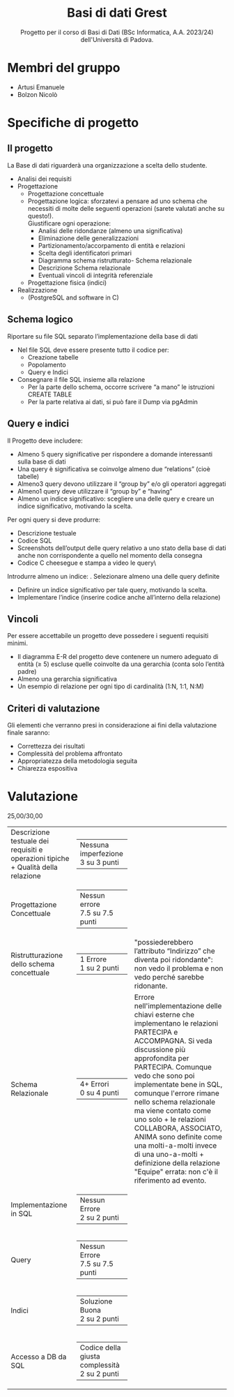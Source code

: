 <h1 align="center">Basi di dati Grest</h1>
<p align="center">Progetto per il corso di Basi di Dati (BSc Informatica, A.A. 2023/24) dell'Università di Padova.</p>



# Membri del gruppo
- Artusi Emanuele
- Bolzon Nicolò

# Specifiche di progetto
## Il progetto
La Base di dati riguarderà una organizzazione a scelta dello studente. 
- Analisi dei requisiti
- Progettazione
  - Progettazione concettuale
  - Progettazione logica:
    sforzatevi a pensare ad uno schema che necessiti di molte delle seguenti operazioni (sarete valutati anche su questo!).\
    Giustificare ogni operazione:
     - Analisi delle ridondanze (almeno una significativa)
     - Eliminazione delle generalizzazioni
     - Partizionamento/accorpamento di entità e relazioni
     - Scelta degli identificatori primari
     - Diagramma schema ristrutturato- Schema relazionale
     - Descrizione Schema relazionale
     - Eventuali vincoli di integrità referenziale
  - Progettazione fisica (indici)
- Realizzazione
  - (PostgreSQL and software in C)

## Schema logico
Riportare su file SQL separato l’implementazione della base di dati
- Nel file SQL deve essere presente tutto il codice per:
  - Creazione tabelle
  - Popolamento
  - Query e Indici
- Consegnare il file SQL insieme alla relazione
  - Per la parte dello schema, occorre scrivere “a mano” le istruzioni CREATE TABLE
  - Per la parte relativa ai dati, si può fare il Dump via pgAdmin

## Query e indici
Il Progetto deve includere:
- Almeno 5 query significative per rispondere a domande interessanti sulla base di dati
 - Una query è significativa se coinvolge almeno due “relations” (cioè tabelle)
 - Almeno3 query devono utilizzare il “group by” e/o gli operatori aggregati
 - Almeno1 query deve utilizzare il “group by” e “having”
- Almeno un indice significativo: scegliere una delle query e creare un indice significativo, motivando la scelta.

Per ogni query si deve produrre:
- Descrizione testuale
- Codice SQL
- Screenshots dell’output delle query relativo a uno stato della base di dati anche non corrispondente a quello nel momento della consegna
- Codice C cheesegue e stampa a video le query\

 Introdurre almeno un indice:
 . Selezionare almeno una delle query definite
 - Definire un indice significativo per tale query, motivando la scelta.
 - Implementare l’indice (inserire codice anche all’interno della relazione)

## Vincoli
 Per essere accettabile un progetto deve possedere i seguenti requisiti minimi.
 - Il diagramma E-R del progetto deve contenere un numero adeguato di entità (≥ 5) escluse quelle coinvolte da una gerarchia (conta solo l’entità padre)
 - Almeno una gerarchia significativa
 - Un esempio di relazione per ogni tipo di cardinalità (1:N, 1:1, N:M)

## Criteri di valutazione
Gli elementi che verranno presi in considerazione ai fini della valutazione finale saranno:
- Correttezza dei risultati
- Complessità del problema affrontato
- Appropriatezza della metodologia seguita
- Chiarezza espositiva

# Valutazione
25,00/30,00

<table  >
   <tbody >
      <tr  >
         <td   tabindex="0" aria-label="Criterio Descrizione testuale dei requisiti e operazioni tipiche + Qualità della relazione">Descrizione testuale dei requisiti e operazioni tipiche + Qualità della relazione</td>
         <td >
            <table  role="none">
               <tbody>
                  <tr  aria-label="Gruppo di livelli" role="radiogroup">
                     <td   style="width: 14%;" tabindex="0" aria-label="Livello Nessuna imperfezione, punti 3." role="radio" aria-checked="true">
                        <div>
                           <div  >Nessuna imperfezione</div>
                           <div ><span  >3 su 3</span> punti</div>
                        </div>
                     </td>
                  </tr>
               </tbody>
            </table>
         </td>
         <td  tabindex="0"  aria-label="Commento del criterio Descrizione testuale dei requisiti e operazioni tipiche + Qualità della relazione: "></td>
      </tr>
      <tr  >
         <td   tabindex="0" aria-label="Criterio Progettazione Concettuale">Progettazione Concettuale</td>
         <td >
            <table  role="none">
               <tbody>
                  <tr  aria-label="Gruppo di livelli" role="radiogroup">
                     <td   style="width: 13%;" tabindex="0" aria-label="Livello Nessun errore, punti 7.5." role="radio" aria-checked="true">
                        <div >
                           <div  >Nessun errore</div>
                           <div ><span  >7.5 su 7.5</span> punti</div>
                        </div>
                     </td>
                  </tr>
               </tbody>
            </table>
         </td>
         <td  tabindex="0"  aria-label="Commento del criterio Progettazione Concettuale: "></td>
      </tr>
      <tr  >
         <td   tabindex="0" aria-label="Criterio Ristrutturazione dello schema concettuale">Ristrutturazione dello schema concettuale</td>
         <td >
            <table  role="none">
               <tbody>
                  <tr  aria-label="Gruppo di livelli" role="radiogroup">
                     <td   style="width: 33%;" tabindex="0" aria-label="Livello 1 Errore, punti 1." role="radio" aria-checked="true">
                        <div >
                           <div  >1 Errore</div>
                           <div ><span  >1 su 2</span> punti</div>
                        </div>
                     </td>
                  </tr>
               </tbody>
            </table>
         </td>
         <td  tabindex="0"  aria-label="Commento del criterio Ristrutturazione dello schema concettuale: &quot;possiederebbero l’attributo “Indirizzo” che
            diventa poi ridondante&quot;: non vedo il problema e non vedo perché sarebbe ridonante. ">"possiederebbero l’attributo “Indirizzo” che
            diventa poi ridondante": non vedo il problema e non vedo perché sarebbe ridonante. 
         </td>
      </tr>
      <tr  >
         <td   tabindex="0" aria-label="Criterio Schema Relazionale">Schema Relazionale</td>
         <td >
            <table  role="none">
               <tbody>
                  <tr  aria-label="Gruppo di livelli" role="radiogroup">
                     <td   style="width: 20%;" tabindex="0" aria-label="Livello 4+ Errori, punti 0." role="radio" aria-checked="true">
                        <div >
                           <div  >4+ Errori</div>
                           <div ><span  >0 su 4</span> punti</div>
                        </div>
                     </td>
                  </tr>
               </tbody>
            </table>
         </td>
         <td  tabindex="0"  aria-label="Commento del criterio Schema Relazionale: Errore nell'implementazione delle chiavi esterne che implementano le relazioni PARTECIPA e ACCOMPAGNA. Si veda discussione più approfondita per PARTECIPA. Comunque vedo che sono poi implementate bene in SQL, comunque l'errore rimane nello schema relazionale ma viene contato come uno solo + le relazioni COLLABORA, ASSOCIATO, ANIMA sono definite come una molti-a-molti invece di una uno-a-molti + definizione della relazione &quot;Equipe&quot; errata: non c'è il riferimento ad evento. ">Errore nell'implementazione delle chiavi esterne che implementano le relazioni PARTECIPA e ACCOMPAGNA. Si veda discussione più approfondita per PARTECIPA. Comunque vedo che sono poi implementate bene in SQL, comunque l'errore rimane nello schema relazionale ma viene contato come uno solo + le relazioni COLLABORA, ASSOCIATO, ANIMA sono definite come una molti-a-molti invece di una uno-a-molti + definizione della relazione "Equipe" errata: non c'è il riferimento ad evento. </td>
      </tr>
      <tr  >
         <td   tabindex="0" aria-label="Criterio Implementazione in SQL">Implementazione in SQL</td>
         <td >
            <table  role="none">
               <tbody>
                  <tr  aria-label="Gruppo di livelli" role="radiogroup">
                     <td   style="width: 33%;" tabindex="0" aria-label="Livello Nessun Errore, punti 2." role="radio" aria-checked="true">
                        <div >
                           <div  >Nessun Errore</div>
                           <div ><span  >2 su 2</span> punti</div>
                        </div>
                     </td>
                  </tr>
               </tbody>
            </table>
         </td>
         <td  tabindex="0"  aria-label="Commento del criterio Implementazione in SQL: "></td>
      </tr>
      <tr  >
         <td   tabindex="0" aria-label="Criterio Query">Query</td>
         <td >
            <table  role="none">
               <tbody>
                  <tr  aria-label="Gruppo di livelli" role="radiogroup">
                     <td   style="width: 20%;" tabindex="0" aria-label="Livello Nessun Errore, punti 7.5." role="radio" aria-checked="true">
                        <div >
                           <div  >Nessun Errore</div>
                           <div ><span  >7.5 su 7.5</span> punti</div>
                        </div>
                     </td>
                  </tr>
               </tbody>
            </table>
         </td>
         <td  tabindex="0"  aria-label="Commento del criterio Query: "></td>
      </tr>
      <tr  >
         <td   tabindex="0" aria-label="Criterio Indici">Indici</td>
         <td >
            <table  role="none">
               <tbody>
                  <tr  aria-label="Gruppo di livelli" role="radiogroup">
                     <td   style="width: 25%;" tabindex="0" aria-label="Livello Soluzione Buona, punti 2." role="radio" aria-checked="true">
                        <div >
                           <div  >Soluzione Buona</div>
                           <div ><span  >2 su 2</span> punti</div>
                        </div>
                     </td>
                  </tr>
               </tbody>
            </table>
         </td>
         <td  tabindex="0"  aria-label="Commento del criterio Indici: "></td>
      </tr>
      <tr  >
         <td   tabindex="0" aria-label="Criterio Accesso a DB da SQL">Accesso a DB da SQL</td>
         <td >
            <table  role="none">
               <tbody>
                  <tr  aria-label="Gruppo di livelli" role="radiogroup">
                     <td   style="width: 25%;" tabindex="0" aria-label="Livello Codice della giusta complessità, punti 2." role="radio" aria-checked="true">
                        <div >
                           <div  >Codice della giusta complessità</div>
                           <div ><span  >2 su 2</span> punti</div>
                        </div>
                     </td>
                  </tr>
               </tbody>
            </table>
         </td>
         <td  tabindex="0"  aria-label="Commento del criterio Accesso a DB da SQL: "></td>
      </tr>
   </tbody>
</table>
